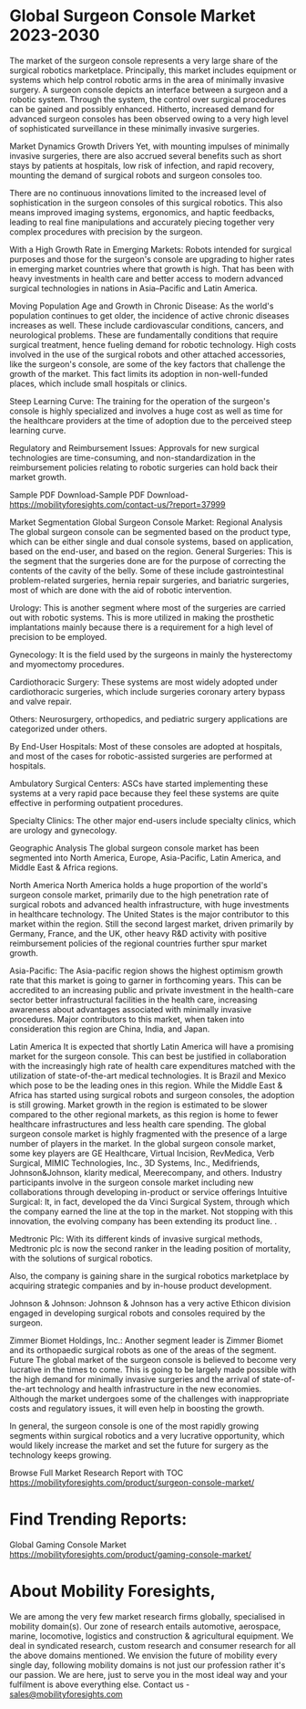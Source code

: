 # Global Surgeon Console Market 2023-2030
The market of the surgeon console represents a very large share of the surgical robotics marketplace. Principally, this market includes equipment or systems which help control robotic arms in the area of minimally invasive surgery. A surgeon console depicts an interface between a surgeon and a robotic system. Through the system, the control over surgical procedures can be gained and possibly enhanced. Hitherto, increased demand for advanced surgeon consoles has been observed owing to a very high level of sophisticated surveillance in these minimally invasive surgeries.

Market Dynamics
Growth Drivers
Yet, with mounting impulses of minimally invasive surgeries, there are also accrued several benefits such as short stays by patients at hospitals, low risk of infection, and rapid recovery, mounting the demand of surgical robots and surgeon consoles too.

There are no continuous innovations limited to the increased level of sophistication in the surgeon consoles of this surgical robotics. This also means improved imaging systems, ergonomics, and haptic feedbacks, leading to real fine manipulations and accurately piecing together very complex procedures with precision by the surgeon.

With a High Growth Rate in Emerging Markets: Robots intended for surgical purposes and those for the surgeon's console are upgrading to higher rates in emerging market countries where that growth is high. That has been with heavy investments in health care and better access to modern advanced surgical technologies in nations in Asia–Pacific and Latin America.

Moving Population Age and Growth in Chronic Disease: As the world's population continues to get older, the incidence of active chronic diseases increases as well. These include cardiovascular conditions, cancers, and neurological problems. These are fundamentally conditions that require surgical treatment, hence fueling demand for robotic technology.
High costs involved in the use of the surgical robots and other attached accessories, like the surgeon's console, are some of the key factors that challenge the growth of the market. This fact limits its adoption in non-well-funded places, which include small hospitals or clinics.

Steep Learning Curve: The training for the operation of the surgeon's console is highly specialized and involves a huge cost as well as time for the healthcare providers at the time of adoption due to the perceived steep learning curve.

Regulatory and Reimbursement Issues: Approvals for new surgical technologies are time-consuming, and non-standardization in the reimbursement policies relating to robotic surgeries can hold back their market growth.


Sample PDF Download-Sample PDF Download- https://mobilityforesights.com/contact-us/?report=37999




Market Segmentation
Global Surgeon Console Market: Regional Analysis
The global surgeon console can be segmented based on the product type, which can be either single and dual console systems, based on application, based on the end-user, and based on the region.
General Surgeries: This is the segment that the surgeries done are for the purpose of correcting the contents of the cavity of the belly. Some of these include gastrointestinal problem-related surgeries, hernia repair surgeries, and bariatric surgeries, most of which are done with the aid of robotic intervention.

Urology: This is another segment where most of the surgeries are carried out with robotic systems. This is more utilized in making the prosthetic implantations mainly because there is a requirement for a high level of precision to be employed.

Gynecology: It is the field used by the surgeons in mainly the hysterectomy and myomectomy procedures.

Cardiothoracic Surgery: These systems are most widely adopted under cardiothoracic surgeries, which include surgeries coronary artery bypass and valve repair.

Others: Neurosurgery, orthopedics, and pediatric surgery applications are categorized under others.

By End-User
Hospitals: Most of these consoles are adopted at hospitals, and most of the cases for robotic-assisted surgeries are performed at hospitals.

Ambulatory Surgical Centers: ASCs have started implementing these systems at a very rapid pace because they feel these systems are quite effective in performing outpatient procedures.

Specialty Clinics: The other major end-users include specialty clinics, which are urology and gynecology.

Geographic Analysis
The global surgeon console market has been segmented into North America, Europe, Asia-Pacific, Latin America, and Middle East & Africa regions.

North America
North America holds a huge proportion of the world's surgeon console market, primarily due to the high penetration rate of surgical robots and advanced health infrastructure, with huge investments in healthcare technology. The United States is the major contributor to this market within the region.
Still the second largest market, driven primarily by Germany, France, and the UK, other heavy R&D activity with positive reimbursement policies of the regional countries further spur market growth.

Asia-Pacific:
The Asia-pacific region shows the highest optimism growth rate that this market is going to garner in forthcoming years. This can be accredited to an increasing public and private investment in the health-care sector better infrastructural facilities in the health care, increasing awareness about advantages associated with minimally invasive procedures. Major contributors to this market, when taken into consideration this region are China, India, and Japan.

Latin America
It is expected that shortly Latin America will have a promising market for the surgeon console. This can best be justified in collaboration with the increasingly high rate of health care expenditures matched with the utilization of state-of-the-art medical technologies. It is Brazil and Mexico which pose to be the leading ones in this region.
While the Middle East & Africa has started using surgical robots and surgeon consoles, the adoption is still growing. Market growth in the region is estimated to be slower compared to the other regional markets, as this region is home to fewer healthcare infrastructures and less health care spending.
The global surgeon console market is highly fragmented with the presence of a large number of players in the market. In the global surgeon console market, some key players are GE Healthcare, Virtual Incision, RevMedica, Verb Surgical, MIMIC Technologies, Inc., 3D Systems, Inc., Medifriends, Johnson&Johnson, klarity medical, Meerecompany, and others. Industry participants involve in the surgeon console market including new collaborations through developing in-product or service offerings
Intuitive Surgical: It, in fact, developed the da Vinci Surgical System, through which the company earned the line at the top in the market. Not stopping with this innovation, the evolving company has been extending its product line. .

Medtronic Plc: With its different kinds of invasive surgical methods, Medtronic plc is now the second ranker in the leading position of mortality, with the solutions of surgical robotics.

Also, the company is gaining share in the surgical robotics marketplace by acquiring strategic companies and by in-house product development.

Johnson & Johnson: Johnson & Johnson has a very active Ethicon division engaged in developing surgical robots and consoles required by the surgeon.

Zimmer Biomet Holdings, Inc.: Another segment leader is Zimmer Biomet and its orthopaedic surgical robots as one of the areas of the segment. Future
The global market of the surgeon console is believed to become very lucrative in the times to come. This is going to be largely made possible with the high demand for minimally invasive surgeries and the arrival of state-of-the-art technology and health infrastructure in the new economies. Although the market undergoes some of the challenges with inappropriate costs and regulatory issues, it will even help in boosting the growth.

In general, the surgeon console is one of the most rapidly growing segments within surgical robotics and a very lucrative opportunity, which would likely increase the market and set the future for surgery as the technology keeps growing.



Browse Full Market Research Report with TOC
https://mobilityforesights.com/product/surgeon-console-market/



# Find Trending Reports:
Global Gaming Console Market https://mobilityforesights.com/product/gaming-console-market/





# About Mobility Foresights,
We are among the very few market research firms globally, specialised in mobility domain(s). Our zone of research entails automotive, aerospace, marine, locomotive, logistics and construction & agricultural equipment. We deal in syndicated research, custom research and consumer research for all the above domains mentioned.
We envision the future of mobility every single day, following mobility domains is not just our profession rather it's our passion. We are here, just to serve you in the most ideal way and your fulfilment is above everything else. Contact us -  sales@mobilityforesights.com 





